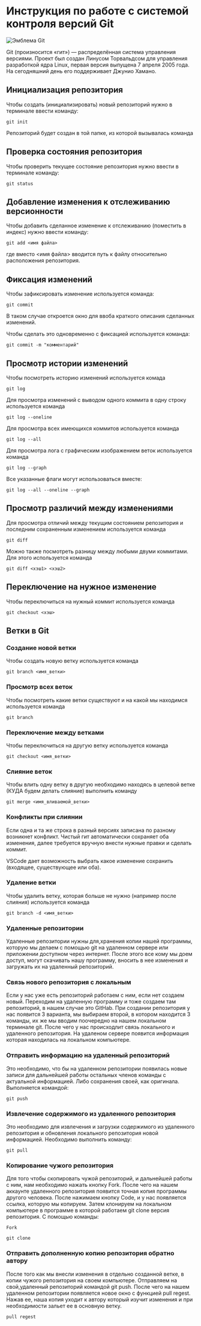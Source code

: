 # **Инструкция по работе с системой контроля версий Git**

![Эмблема Git](git.jpg)

Git (произносится «гит») — распределённая система управления версиями. Проект был создан Линусом Торвальдсом для управления разработкой ядра Linux, первая версия выпущена 7 апреля 2005 года. На сегодняшний день его поддерживает Джунио Хамано.

## Инициализация репозитория

Чтобы создать (инициализировать) новый репозиторий нужно в терминале ввести команду:

    git init

Репозиторий будет создан в той папке, из которой вызывалась команда

## Проверка состояния репозитория

Чтобы проверить текущее состояние репозитория нужно ввести в терминале команду:

    git status

## Добавление изменения к отслеживанию версионности

Чтобы добавить сделанное изменение к отслеживанию (поместить в индекс) нужно ввести команду:

    git add <имя файла>

где вместо <имя файла> вводится путь к файлу относительно расположения репозитория.

## Фиксация изменений

Чтобы зафиксировать изменение используется команда:

    git commit

В таком случае откроется окно для ввоба краткого описания сделанных изменений.

Чтобы сделать это одновременно с фиксацией используется команда:

    git commit -m "комментарий"

## Просмотр истории изменений

Чтобы посмотреть историю изменений используется комада

    git log

Для просмотра изменений с выводом одного коммита в одну строку используется команда

    git log --oneline

Для просмотра всех имеющихся коммитов используется команда

    git log --all

Для просмотра лога с графическим изображением веток используется команда

    git log --graph

Все указанные флаги могут использоваться вместе:

    git log --all --oneline --graph

## Просмотр различий между изменениями

Для просмотра отличий между текущим состоянием репозитория и последним сохраненным изменением используется команда

    git diff

Можно также посмотреть разницу между любыми двуми коммитами. Для этого используется команда

    git diff <хэш1> <хэш2>

## Переключение на нужное изменение

Чтобы переключиться на нужный коммит используется команда

    git checkout <хэш>

## Ветки в Git

### Создание новой ветки

Чтобы создать новую ветку используется команда

    git branch <имя_ветки>

### Просмотр всех веток

Чтобы посмотреть какие ветки существуют и на какой мы находимся используется команда

    git branch

### Переключение между ветками

Чтобы переключиться на другую ветку используется команда

    git checkout <имя_ветки>

### Слияние веток

Чтобы влить одну ветку в другую необходимо находясь в целевой ветке (КУДА будем делать слияние) выполнить команду

    git merge <имя_вливаемой_ветки>

### Конфликты при слиянии

Если одна и та же строка в разный версиях записана по разному возникнет конфликт.
Чистый гит автоматически сохраняет оба изменения, далее требуется вручную внести нужные правки и сделать коммит.

VSСode дает возможность выбрать какое изменение сохранить (входящее, существующее или оба).

### Удаление ветки

Чтобы удалить ветку, которая больше не нужно (например после слияния) используется команда

    git branch -d <имя_ветки>

### Удаленные репозитории

Удаленные репозитории нужны для,хранения копии нашей программы, которую мы делаем с помощью git на удаленном сервере или приложении доступном через интернет. После этого все кому мы доем доступ, могут скачивать нашу программу, вносить в нее изменения и загружать их на удаленный репозиторий.

### Связь нового репозитория с локальным 

Если у нас уже есть репозиторий работаем с ним, если нет создаем новый. Переходим на удаленную программу и тоже создаем там репозиторий, в нашем случае это GitHab. При создании репозитория у нас появится 3 варианта, мы выбираем второй, в котором находится 3 команды, их же мы вводим поочередно на нашем локальном терминале git. После чего у нас происходлит связь локального и удаленного репозитория. На удаленом сервере появится информация которая находилась на локальном компьютере.

### Отправить информацию на удаленный репозиторий

Это необходимо, что бы на удаленном репозитории появилась новые записи для дальнейшей работы остальных членов команды с актуальной информацией. Либо сохранения своей, как оригинала. Выполняется командой:

    git push

### Извлечение содержимого из удаленного репозитория

Это необходимо для извлечения и загрузки содержимого из удаленного репозитория и обновления локального репозитория новой информацией.
Необходимо выполнить команду:

    git pull

### Копирование чужого репозитория

Для того чтобы скопировать чужой репозиторий, и дальнейшей работы с ним,
нам необходимо нажать кнопку Fork. После чего на нашем аккаунте удаленного репозитория появится точная копия программы другого человека. После нажимаем кнопку Code, и у нас появляется ссылка, которую мы копируем.
Затем клонируем на локальном компьютере в программе в которой работаем git clone версия репозитория. С помощью команды:

    Fork

    git clone 

### Отправить дополненную копию репозитория обратно автору

После того как мы внесли изменения в отдельно созданной ветке, в копии чужого репозитория на своем компьютере. Отправляем на свой,удаленный репозиторий командой git push. После чего на нашем удаленном репозитории появляется новое окно с функцией pull regest. Нажав ее, наша копия уходит к автору который изучит изменения и при необходимости зальет ее в основную ветку.

    pull regest